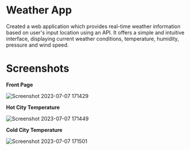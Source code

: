 # Weather App
Created a web application which  provides real-time weather information based on user's input location using an API. It offers a simple and intuitive interface, displaying current weather conditions, temperature, humidity, pressure and wind speed.

# Screenshots
**Front Page**

![Screenshot 2023-07-07 171429](https://github.com/ayush2111/weather-app/assets/130962034/c40711f4-bf88-4014-8d98-18db43a2f28d)

**Hot City Temperature**

![Screenshot 2023-07-07 171449](https://github.com/ayush2111/weather-app/assets/130962034/f603cb93-1035-438f-8bc7-bcefd0057bb8)

**Cold City Temperature**

![Screenshot 2023-07-07 171501](https://github.com/ayush2111/weather-app/assets/130962034/de207823-b59f-4d32-adbd-2702949fce0e)
